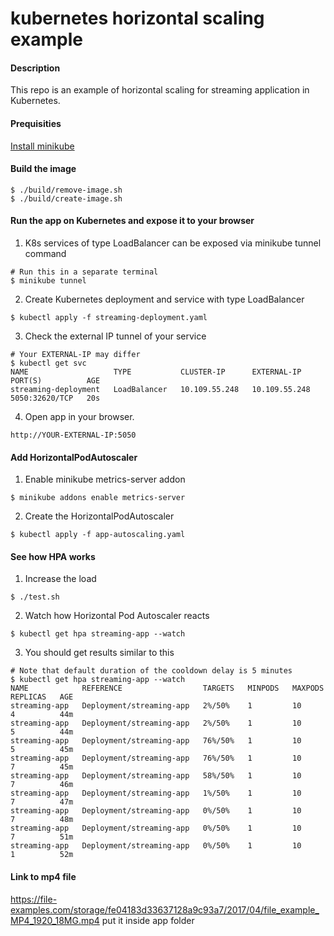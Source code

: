 # kubernetes horizontal scaling example
#### Description
This repo is an example of horizontal scaling for streaming application in Kubernetes.

#### Prequisities
[Install minikube](https://minikube.sigs.k8s.io/docs/start/)

#### Build the image
```shell
$ ./build/remove-image.sh
$ ./build/create-image.sh
```

#### Run the app on Kubernetes and expose it to your browser
1. K8s services of type LoadBalancer can be exposed via minikube tunnel command
```shell
# Run this in a separate terminal
$ minikube tunnel
```
2. Create Kubernetes deployment and service with type LoadBalancer
```shell
$ kubectl apply -f streaming-deployment.yaml
```
3. Check the external IP tunnel of your service
```shell
# Your EXTERNAL-IP may differ
$ kubectl get svc
NAME                   TYPE           CLUSTER-IP      EXTERNAL-IP   PORT(S)          AGE
streaming-deployment   LoadBalancer   10.109.55.248   10.109.55.248 5050:32620/TCP   20s
```
4. Open app in your browser.
```shell
http://YOUR-EXTERNAL-IP:5050
```

#### Add HorizontalPodAutoscaler
1. Enable minikube metrics-server addon
```shell
$ minikube addons enable metrics-server
```
2. Create the HorizontalPodAutoscaler
```shell
$ kubectl apply -f app-autoscaling.yaml
```

#### See how HPA works
1. Increase the load
```shell
$ ./test.sh
```
2. Watch how Horizontal Pod Autoscaler reacts
```shell
$ kubectl get hpa streaming-app --watch
```
3. You should get results similar to this
```shell
# Note that default duration of the cooldown delay is 5 minutes
$ kubectl get hpa streaming-app --watch
NAME            REFERENCE                  TARGETS   MINPODS   MAXPODS   REPLICAS   AGE
streaming-app   Deployment/streaming-app   2%/50%    1         10        4          44m
streaming-app   Deployment/streaming-app   2%/50%    1         10        5          44m
streaming-app   Deployment/streaming-app   76%/50%   1         10        5          45m
streaming-app   Deployment/streaming-app   76%/50%   1         10        7          45m
streaming-app   Deployment/streaming-app   58%/50%   1         10        7          46m
streaming-app   Deployment/streaming-app   1%/50%    1         10        7          47m
streaming-app   Deployment/streaming-app   0%/50%    1         10        7          48m
streaming-app   Deployment/streaming-app   0%/50%    1         10        7          51m
streaming-app   Deployment/streaming-app   0%/50%    1         10        1          52m
```

#### Link to mp4 file
https://file-examples.com/storage/fe04183d33637128a9c93a7/2017/04/file_example_MP4_1920_18MG.mp4
put it inside app folder

